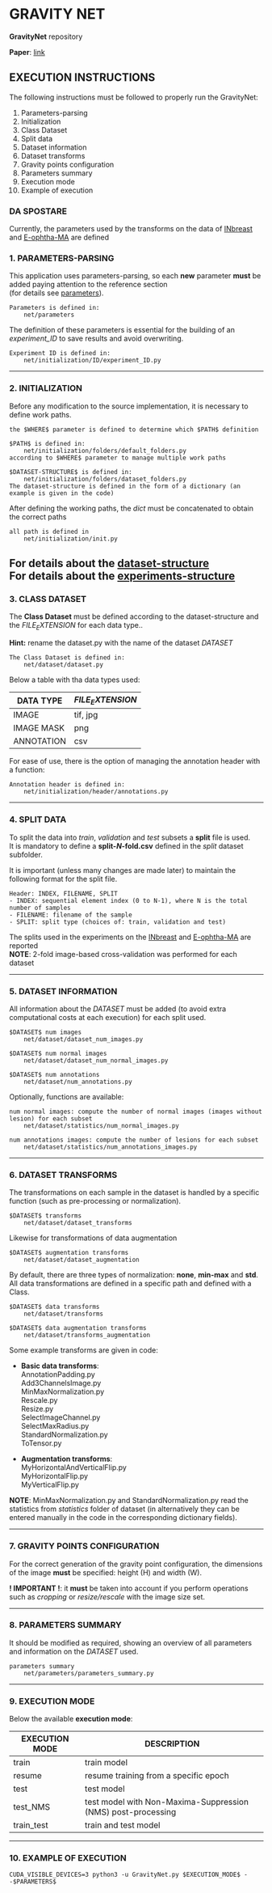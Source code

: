 # GRAVITY NET

**GravityNet** repository

**Paper**: [link]()

## EXECUTION INSTRUCTIONS
The following instructions must be followed to properly run the GravityNet:

1. Parameters-parsing
2. Initialization
3. Class Dataset
4. Split data
5. Dataset information
6. Dataset transforms
7. Gravity points configuration
8. Parameters summary
9. Execution mode
10. Example of execution


### DA SPOSTARE
Currently, the parameters used by the transforms on the data of 
[INbreast](https://www.google.com/url?sa=t&rct=j&q=&esrc=s&source=web&cd=&cad=rja&uact=8&ved=2ahUKEwiAoL7NgK2BAxXE0wIHHWurDDMQFnoECBQQAQ&url=https%3A%2F%2Fwww.sciencedirect.com%2Fscience%2Farticle%2Fabs%2Fpii%2FS107663321100451X&usg=AOvVaw1r-qXP0Rk4qGao1LfKkqCc&opi=89978449) 
and 
[E-ophtha-MA](https://www.sciencedirect.com/user/identity/landing?code=Um_NMyFZ6dAD9fJwYGT9iOtLbjcoF1g8f48bRZ-G&state=retryCounter%3D0%26csrfToken%3D23a2ff6e-a0a8-42a5-ae5d-b904009ac4d4%26idpPolicy%3Durn%253Acom%253Aelsevier%253Aidp%253Apolicy%253Aproduct%253Ainst_assoc%26returnUrl%3D%252Fscience%252Farticle%252Fpii%252FS1959031813000237%253Fvia%25253Dihub%26prompt%3Dnone%26cid%3Darp-f12057f3-3362-4f06-9758-826d42268be4)
are defined

### 1. PARAMETERS-PARSING
This application uses parameters-parsing, so each **new** parameter **must** be added paying attention to the reference section <br>
(for details see [parameters](doc/code/parameters.markdown)).

    Parameters is defined in:
        net/parameters

The definition of these parameters is essential for the building of an _experiment_ID_ to save results and avoid overwriting.
    
    Experiment ID is defined in:
        net/initialization/ID/experiment_ID.py

----------------------------------------------------------------------

### 2. INITIALIZATION
Before any modification to the source implementation, it is necessary to define work paths.
    
    the $WHERE$ parameter is defined to determine which $PATH$ definition

    $PATH$ is defined in:
        net/initialization/folders/default_folders.py
    according to $WHERE$ parameter to manage multiple work paths

    $DATASET-STRUCTURE$ is defined in:
        net/initialization/folders/dataset_folders.py
    The dataset-structure is defined in the form of a dictionary (an example is given in the code)

After defining the working paths, the _dict_ must be concatenated to obtain the correct paths
    
    all path is defined in
        net/initialization/init.py

For details about the [dataset-structure](./datasets/dataset-structure.markdown) <br>
For details about the [experiments-structure](./doc/experiments/experiments-structure.markdown) <br>
----------------------------------------------------------------------

### 3. CLASS DATASET
The **Class Dataset** must be defined according to the dataset-structure 
and the _$FILE_EXTENSION$_ for each data type..

**Hint:** rename the dataset.py with the name of the dataset $DATASET$

    The Class Dataset is defined in:
        net/dataset/dataset.py

Below a table with tha data types used:

| **DATA TYPE** | **$FILE_EXTENSION$** |
|---------------|----------------------|
| IMAGE         | tif, jpg             |
| IMAGE MASK    | png                  |
| ANNOTATION    | csv                  |

For ease of use, there is the option of managing the annotation header with a function:

    Annotation header is defined in:
        net/initialization/header/annotations.py

----------------------------------------------------------------------

### 4. SPLIT DATA
To split the data into _train_, _validation_ and _test_ subsets a **split** file is used. <br>
It is mandatory to define a **split-$N$-fold.csv** defined in the _split_ dataset subfolder.

It is important (unless many changes are made later) to maintain the following format for the split file. <br>
        
    Header: INDEX, FILENAME, SPLIT
    - INDEX: sequential element index (0 to N-1), where N is the total number of samples
    - FILENAME: filename of the sample
    - SPLIT: split type (choices of: train, validation and test)

The splits used in the experiments on the [INbreast](datasets/INbreast/split)
and [E-ophtha-MA](datasets/E-ophtha-MA/split) are reported <br>
**NOTE**: 2-fold image-based cross-validation was performed for each dataset

----------------------------------------------------------------------

### 5. DATASET INFORMATION
All information about the $DATASET$ must be added
(to avoid extra computational costs at each execution) for each split used.

    $DATASET$ num images
        net/dataset/dataset_num_images.py

    $DATASET$ num normal images
        net/dataset/dataset_num_normal_images.py

    $DATASET$ num annotations
        net/dataset/num_annotations.py

Optionally, functions are available:
    
    num normal images: compute the number of normal images (images without lesion) for each subset
        net/dataset/statistics/num_normal_images.py

    num annotations images: compute the number of lesions for each subset
        net/dataset/statistics/num_annotations_images.py

----------------------------------------------------------------------

### 6. DATASET TRANSFORMS
The transformations on each sample in the dataset is handled by a specific function 
(such as pre-processing or normalization).

    $DATASET$ transforms
        net/dataset/dataset_transforms

Likewise for transformations of data augmentation

    $DATASET$ augmentation transforms
        net/dataset/dataset_augmentation

By default, there are three types of normalization: **none**, **min-max** and **std**. <br>
All data transformations are defined in a specific path and defined with a Class.

    $DATASET$ data transforms
        net/dataset/transforms

    $DATASET$ data augmentation transforms
        net/dataset/transforms_augmentation

Some example transforms are given in code:

- **Basic data transforms**: <br>
    AnnotationPadding.py <br>
    Add3ChannelsImage.py <br>
    MinMaxNormalization.py <br>
    Rescale.py <br>
    Resize.py <br>
    SelectImageChannel.py <br>
    SelectMaxRadius.py <br>
    StandardNormalization.py <br>
    ToTensor.py <br>


- **Augmentation transforms**: <br>
    MyHorizontalAndVerticalFlip.py <br>
    MyHorizontalFlip.py <br>
    MyVerticalFlip.py <br>
  
**NOTE**: MinMaxNormalization.py and StandardNormalization.py read the statistics 
from _statistics_ folder of dataset
(in alternatively they can be entered manually in the code in the corresponding dictionary fields).

----------------------------------------------------------------------

### 7. GRAVITY POINTS CONFIGURATION
For the correct generation of the gravity point configuration,
the dimensions of the image **must** be specified: height (H) and width (W).

**! IMPORTANT !**: it **must** be taken into account if you perform operations 
such as _cropping_ or _resize/rescale_ with the image size set.

----------------------------------------------------------------------

### 8. PARAMETERS SUMMARY
It should be modified as required, showing an overview of all parameters 
and information on the $DATASET$ used.

    parameters summary
        net/parameters/parameters_summary.py

----------------------------------------------------------------------

### 9. EXECUTION MODE
Below the available **execution mode**:

| EXECUTION MODE | DESCRIPTION                                                  |
|----------------|--------------------------------------------------------------|
| train          | train model                                                  |
| resume         | resume training from a specific epoch                        |
| test           | test model                                                   |
| test_NMS       | test model with Non-Maxima-Suppression (NMS) post-processing |
| train_test     | train and test model                                         |

----------------------------------------------------------------------

### 10. EXAMPLE OF EXECUTION

    CUDA_VISIBLE_DEVICES=3 python3 -u GravityNet.py $EXECUTION_MODE$ --$PARAMETERS$
